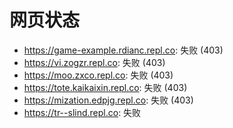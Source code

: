 # 网页状态
- https://game-example.rdianc.repl.co: 失败 (403)
- https://vi.zogzr.repl.co: 失败 (403)
- https://moo.zxco.repl.co: 失败 (403)
- https://tote.kaikaixin.repl.co: 失败 (403)
- https://mization.edpjg.repl.co: 失败 (403)
- https://tr--slind.repl.co: 失败
